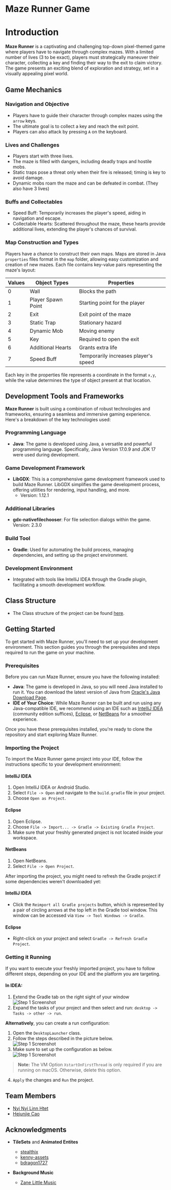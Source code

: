 # Maze Runner Game

# Introduction

**Maze Runner** is a captivating and challenging top-down pixel-themed game where players have to navigate through complex mazes. 
With a limited number of lives (3 to be exact), players must strategically maneuver their character, 
collecting a key and finding their way to the exit to claim victory. 
The game presents an exciting blend of exploration and strategy, set in a visually appealing pixel world.

## Game Mechanics

### Navigation and Objective
- Players have to guide their character through complex mazes using the `arrow` keys.
- The ultimate goal is to collect a key and reach the exit point.
- Players can also attack by pressing `A` on the keyboard.

### Lives and Challenges
- Players start with three lives.
- The maze is filled with dangers, including deadly traps and hostile mobs.
- Static traps pose a threat only when their fire is released; timing is key to avoid damage.
- Dynamic mobs roam the maze and can be defeated in combat. (They also have 3 lives)

### Buffs and Collectables
- Speed Buff: Temporarily increases the player's speed, aiding in navigation and escape.
- Collectable Hearts: Scattered throughout the maze, these hearts provide additional lives, extending the player's chances of survival.

### Map Construction and Types
Players have a chance to construct their own maps. Maps are stored in Java `properties` files format in the `map` folder, 
allowing easy customization and creation of new mazes. 
Each file contains key-value pairs representing the maze's layout:

| Values | Object Types       | Properties                           |
|--------|--------------------|--------------------------------------|
| 0      | Wall               | Blocks the path                      |
| 1      | Player Spawn Point | Starting point for the player        |
| 2      | Exit               | Exit point of the maze               |
| 3      | Static Trap        | Stationary hazard                    |
| 4      | Dynamic Mob        | Moving enemy                         |
| 5      | Key                | Required to open the exit            |
| 6      | Additional Hearts  | Grants extra life                    |
| 7      | Speed Buff         | Temporarily increases player's speed |

Each key in the properties file represents a coordinate in the format `x,y`, while the value determines the type of object present at that location.

## Development Tools and Frameworks

**Maze Runner** is built using a combination of robust technologies and frameworks, ensuring a seamless and immersive gaming experience. 
Here's a breakdown of the key technologies used:

### Programming Language
- **Java**: The game is developed using Java, a versatile and powerful programming language. Specifically, Java Version 17.0.9 and JDK 17 were used during development.

### Game Development Framework
- **LibGDX**: This is a comprehensive game development framework used to build Maze Runner. LibGDX simplifies the game development process, offering utilities for rendering, input handling, and more.
    - Version: 1.12.1

### Additional Libraries
- **gdx-nativefilechooser**: For file selection dialogs within the game. Version: 2.3.0

### Build Tool
- **Gradle**: Used for automating the build process, managing dependencies, and setting up the project environment.

### Development Environment
- Integrated with tools like IntelliJ IDEA through the Gradle plugin, facilitating a smooth development workflow.


## Class Structure
- The Class structure of the project can be found [here](https://lucid.app/lucidchart/9c9786bd-88cb-483d-8db0-2a79d52818ea/edit?viewport_loc=6215%2C-713%2C1701%2C983%2CHWEp-vi-RSFO&invitationId=inv_1099b470-b960-46d7-a246-a2cdac14d204).

## Getting Started

To get started with Maze Runner, you'll need to set up your development environment. This section guides you through the prerequisites and steps required to run the game on your machine.

### Prerequisites

Before you can run Maze Runner, ensure you have the following installed:

- **Java**: The game is developed in Java, so you will need Java installed to run it. You can download 
the latest version of Java from [Oracle's Java Download Page](https://www.oracle.com/java/technologies/javase-downloads.html).
- **IDE of Your Choice**: While Maze Runner can be built and run using any Java-compatible IDE, we recommend using an IDE 
such as [IntelliJ IDEA](https://www.jetbrains.com/idea/) (community edition suffices), [Eclipse](https://www.eclipse.org/), or [NetBeans](https://netbeans.apache.org/) for a smoother experience.

Once you have these prerequisites installed, you're ready to clone the repository and start exploring Maze Runner.

### Importing the Project

To import the Maze Runner game project into your IDE, follow the instructions specific to your development environment:

#### IntelliJ IDEA
1. Open IntelliJ IDEA or Android Studio.
2. Select `File -> Open` and navigate to the `build.gradle` file in your project.
3. Choose `Open as Project`.

#### Eclipse
1. Open Eclipse.
2. Choose `File -> Import... -> Gradle -> Existing Gradle Project`.
3. Make sure that your freshly generated project is not located inside your workspace.

#### NetBeans
1. Open NetBeans.
2. Select `File -> Open Project`.

After importing the project, you might need to refresh the Gradle project if some dependencies weren't downloaded yet:

#### IntelliJ IDEA
- Click the `Reimport all Gradle projects` button, which is represented by a pair of circling arrows at the top left in the Gradle tool window. This window can be accessed via `View -> Tool Windows -> Gradle`.

#### Eclipse
- Right-click on your project and select `Gradle -> Refresh Gradle Project`.

### Getting it Running
If you want to execute your freshly imported project, you have to follow different steps, depending on your IDE and the platform you are targeting.

#### In IDEA:
1. Extend the Gradle tab on the right sight of your window <br>
![Step 1 Screenshot](screenshots/gradle_run.png)
2. Expand the tasks of your project and then select and run: `desktop -> Tasks -> other -> run`.

**Alternatively**, you can create a run configuration:
1. Open the `DesktopLauncher` class.
2. Follow the steps described in the picture below. <br>
![Step 1 Screenshot](screenshots/run_configuration_1.png)
3. Make sure to set up the configuration as below. <br>
![Step 1 Screenshot](screenshots/run_configuration_2.png)
> **Note:** The VM Option `XstartOnFirstThread` is only required if you are running on macOS. Otherwise, delete this option.
4. `Apply` the changes and `Run` the project.


## Team Members
- [Nyi Nyi Linn Htet](https://github.com/lynnhtkk)
- [Hejunjie Cao](https://github.com/hejunjiecao)

## Acknowledgments
- **TileSets** and **Animated Entites**
  - [stealthix](https://stealthix.itch.io)
  - [kenny-assets](https://kenney-assets.itch.io)
  - [bdragon1727](https://bdragon1727.itch.io)
  
- **Background Music**
  - [Zane Little Music](https://opengameart.org/users/zane-little-music)
